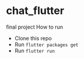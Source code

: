 # chat_flutter
final project
 How to run
* Clone this repo
* Run `flutter packages get`
* Run `flutter run`
